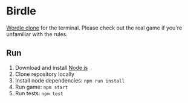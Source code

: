 # Birdle
[Wordle clone](https://www.nytimes.com/games/wordle/index.html) for the terminal. Please check out the real game if you're unfamiliar with the rules.

## Run
1. Download and install [Node.js](https://nodejs.org/en/)
2. Clone repository locally
3. Install node dependencies: `npm run install`
4. Run game: `npm start`
5. Run tests: `npm test`
